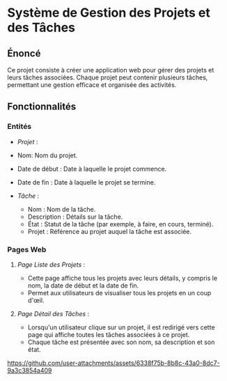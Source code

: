 # Système de Gestion des Projets et des Tâches

## Énoncé
Ce projet consiste à créer une application web pour gérer des projets et leurs tâches associées. Chaque projet peut contenir plusieurs tâches, permettant une gestion efficace et organisée des activités.

## Fonctionnalités

### Entités
- *Projet* : 
- Nom: Nom du projet.
- Date de début : Date à laquelle le projet commence.
- Date de fin : Date à laquelle le projet se termine.

- *Tâche* : 
  - Nom : Nom de la tâche.
  - Description : Détails sur la tâche.
  - État : Statut de la tâche (par exemple, à faire, en cours, terminé).
  - Projet : Référence au projet auquel la tâche est associée.

### Pages Web
1. *Page Liste des Projets* : 
   - Cette page affiche tous les projets avec leurs détails, y compris le nom, la date de début et la date de fin.
   - Permet aux utilisateurs de visualiser tous les projets en un coup d'œil.

2. *Page Détail des Tâches* : 
   - Lorsqu'un utilisateur clique sur un projet, il est redirigé vers cette page qui affiche toutes les tâches associées à ce projet.
   - Chaque tâche est présentée avec son nom, sa description et son état.


https://github.com/user-attachments/assets/6338f75b-8b8c-43a0-8dc7-9a3c3854a409

